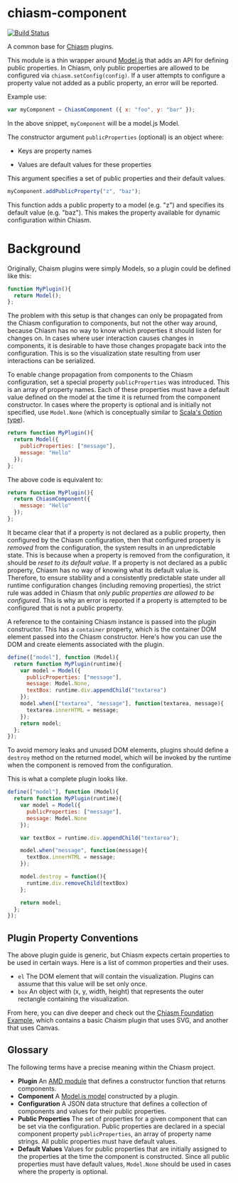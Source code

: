 # chiasm-component

[![Build
Status](https://travis-ci.org/chiasm-project/chiasm-component.svg?branch=master)](https://travis-ci.org/chiasm-project/chiasm-component)

A common base for [Chiasm](https://github.com/chiasm-project/chiasm) plugins.

This module is a thin wrapper around [Model.js](https://github.com/curran/model) that adds an API for defining
public properties.  In Chiasm, only public properties are allowed to be
configured via `chiasm.setConfig(config)`. If a user attempts to configure a
property value not added as a public property, an error will be reported.

Example use:

```javascript
var myComponent = ChiasmComponent ({ x: "foo", y: "bar" });
```

In the above snippet, `myComponent` will be a model.js Model.

The constructor argument `publicProperties` (optional) is an object where:
 
  * Keys are property names

  * Values are default values for these properties
  
This argument specifies a set of public properties and their default values.

```javascript
myComponent.addPublicProperty("z", "baz");
```

This function adds a public property to a model (e.g. "z") and specifies its default value (e.g. "baz").  This makes the property available for dynamic configuration within Chiasm.

# Background

Originally, Chaism plugins were simply Models, so a plugin could be defined like this:

```javascript
function MyPlugin(){
  return Model();
};
```

The problem with this setup is that changes can only be propagated from the Chiasm configuration to components, but not the other way around, because Chiasm has no way to know which properties it should listen for changes on. In cases where user interaction causes changes in components, it is desirable to have those changes propagate back into the configuration. This is so the visualization state resulting from user interactions can be serialized.

To enable change propagation from components to the Chiasm configuration, set a special property `publicProperties` was introduced. This is an array of property names. Each of these properties must have a default value defined on the model at the time it is returned from the component constructor. In cases where the property is optional and is initially not specified, use `Model.None` (which is conceptually similar to [Scala's Option type](http://alvinalexander.com/scala/using-scala-option-some-none-idiom-function-java-null)).

```javascript
return function MyPlugin(){
  return Model({
    publicProperties: ["message"],
    message: "Hello"
  });
};
```

The above code is equivalent to:

```javascript
return function MyPlugin(){
  return ChiasmComponent({
    message: "Hello"
  });
};
```

It became clear that if a property is not declared as a public property, then configured by the Chiasm configuration, then that configured property is *removed* from the configuration, the system results in an unpredictable state. This is because when a property is removed from the configuration, it should be *reset to its default value*. If a property is not declared as a public property, Chiasm has no way of knowing what its default value is. Therefore, to ensure stability and a consistently predictable state under all runtime configuration changes (including removing properties), the strict rule was added in Chiasm that *only public properties are allowed to be configured*. This is why an error is reported if a property is attempted to be configured that is not a public property.


A reference to the containing Chiasm instance is passed into the plugin constructor. This has a `container` property, which is the container DOM element passed into the Chiasm constructor. Here's how you can use the DOM and create elements associated with the plugin.

```javascript
define(["model"], function (Model){
  return function MyPlugin(runtime){
    var model = Model({
      publicProperties: ["message"],
      message: Model.None,
      textBox: runtime.div.appendChild("textarea")
    });
    model.when(["textarea", "message"], function(textarea, message){
      textarea.innerHTML = message;
    });
    return model;
  };
});
```

To avoid memory leaks and unused DOM elements, plugins should define a `destroy` method on the returned model, which will be invoked by the runtime when the component is removed from the configuration. 

This is what a complete plugin looks like.

```javascript
define(["model"], function (Model){
  return function MyPlugin(runtime){
    var model = Model({
      publicProperties: ["message"],
      message: Model.None
    });

    var textBox = runtime.div.appendChild("textarea");

    model.when("message", function(message){
      textBox.innerHTML = message;
    });

    model.destroy = function(){
      runtime.div.removeChild(textBox)
    };

    return model;
  };
});
```

## Plugin Property Conventions

The above plugin guide is generic, but Chiasm expects certain properties to be used in certain ways. Here is a list of common properties and their uses.

 * `el` The DOM element that will contain the visualization. Plugins can assume that this value will be set only once.
 * `box` An object with (x, y, width, height) that represents the outer rectangle containing the visualization.

From here, you can dive deeper and check out the [Chiasm Foundation Example](http://bl.ocks.org/curran/b4aa88691528c0f0b1fa), which contains a basic Chaism plugin that uses SVG, and another that uses Canvas.

## Glossary

The following terms have a precise meaning within the Chiasm project.

 * **Plugin** An [AMD module](http://requirejs.org/docs/whyamd.html) that defines a constructor function that returns components.
 * **Component** A [Model.js model](https://github.com/curran/model) constructed by a plugin.
 * **Configuration** A JSON data structure that defines a collection of components and values for their public properties.
 * **Public Properties** The set of properties for a given component that can be set via the configuration. Public properties are declared in a special component property `publicProperties`, an array of property name strings. All public properties must have default values.
 * **Default Values** Values for public properties that are initially assigned to the properties at the time the component is constructed. Since all public properties must have default values, `Model.None` should be used in cases where the property is optional.

